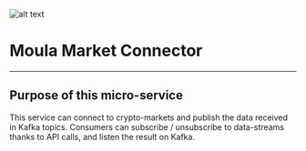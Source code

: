 ![alt text](https://raw.githubusercontent.com/maukaim/MOULA-Project/master/moula-logo.svg) 
# Moula Market Connector
__________________________________________ 

## Purpose of this micro-service  

This service can connect to crypto-markets and publish the data received in Kafka topics.
Consumers can subscribe / unsubscribe to data-streams thanks to API calls, and listen the result on Kafka.



